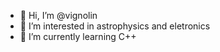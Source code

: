 - 👋 Hi, I’m @vignolin
- 👀 I’m interested in astrophysics and eletronics
- 🌱 I’m currently learning C++
